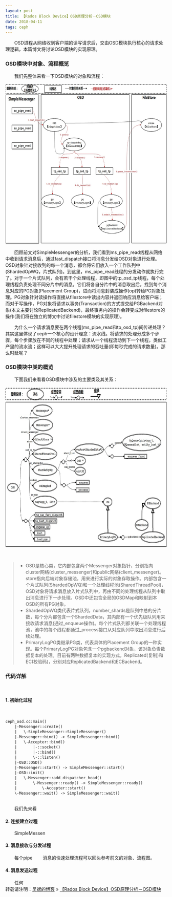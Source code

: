 ```yaml
---
layout: post
title: 【Rados Block Device】OSD原理分析－OSD模块
date: 2018-04-11 
tags: ceph
---
```


&emsp;&emsp;OSD进程从网络收到客户端的读写请求后，交由OSD模块执行核心的请求处理逻辑，本篇博文将讨论OSD模块的实现原理。

### OSD模块中对象、流程概览

&emsp;&emsp;我们先整体来看一下OSD模块的对象和流程：

<div align="center">
<img src="/images/posts/ceph/rbd_osd_osd.jpg" height="500" width="800">  
</div> 

&emsp;&emsp;回顾前文对SimpleMessenger的分析，我们看到ms_pipe_read线程从网络中收到请求消息后，通过fast_dispatch接口将消息分发给OSD对象进行处理。OSD对象针对接收到的每一个消息，都会将它们放入一个工作队列中(ShardedOpWQ，片式队列)。到这里，ms_pipe_read线程的分发动作就执行完了。对于一个片式队列，会有若干个处理线程，即图中的tp_osd_tp线程，每个处理线程负责处理不同分片中的消息。它们将各自分片中的消息取出后，找到每个消息对应的PG对象(Placement Group)，进而将消息封装成操作(op)转给PG对象处理。PG对象针对读操作将直接从filestore中读出内容并返回响应消息给客户端；而对于写操作，PG对象将请求以事务(Transaction)的方式提交给PGBackend对象(本文主要讨论ReplicatedBackend)，最终事务内的操作会转变成对filestore的操作(我们将在独立的博文中讨论filestore模块的实现原理)。

&emsp;&emsp;为什么一个请求消息要在两个线程(ms_pipe_read和tp_osd_tp)间传递处理？其实这里体现了ceph一个核心的设计理念：流水线。将请求的处理分成多个步骤，每个步骤放在不同的线程中处理；请求从一个线程流动到下一个线程，类似工产里的流水流；这样可以大大提升处理请求的吞吐量(即每秒完成的请求数量)。那么时延呢？

### OSD模块中类的概览

&emsp;&emsp;下面我们来看看OSD模块中涉及的主要类及其关系：

<div align="center">
<img src="/images/posts/ceph/rbd_osd_osd_class.jpg" height="500" width="800">  
</div> 

&emsp;&emsp;

>* OSD是核心类，它内部包含两个Messenger对象指针，分别指向cluster网络(cluster_messenger)和public网络(client_messenger)。store指向后端对象存储池，用来进行实际的对象存取操作。内部包含一个片式队列(ShardedOpWQ)和一个处理线程池(SharedThreadPool)，OSD对象将请求消息放入片式队列中，再由不同的处理线程从队列中取出消息进行下一步处理。OSD中还包含全局的OSDMap和映射到本OSD的所有PG对象。
>* ShardedOpWQ类代表片式队列，number_shards是队列中总的分片数，每个分片都包含一个ShardedData，其内部有一个优先级队列用来接收请求消息(通过_enqueue操作)。每个片式队列都关联一个处理线程池，池中的每个线程都通过_process接口从对应队列中取出消息进行后续处理。
>* PrimaryLogPG类继承PG类，代表具体的Placement Group的一种实现。每个PrimaryLogPG对象包含一个pgbackend对象，该对象负责数据复本的处理。目前有两种数据复本的实现方式，Replicated(复制)和EC(校验码)，分别对应ReplicatedBackend和ECBackend。

### 代码详解

&emsp;&emsp;

#### **1. 初始化过程**

&emsp;&emsp;

```
ceph_osd.cc:main()
    |-Messenger::create()
    |   \-SimpleMessenger::SimpleMessenger()
    |-Messenger::bind() -> SimpleMessenger::bind()
    |   \-Accepter::bind()
    |       |-::socket()
    |       |-::bind()
    |       \-::listen()
    |-OSD::OSD()
    |-Messenger::start() -> SimpleMessenger::start()
    |-OSD::init()
    |   \-Messenger::add_dispatcher_head()
    |       \-Messenger::ready() -> SimpleMessenger::ready()
    |           \-Accepter::start()
    \-Messenger::wait() -> SimpleMessenger::wait()
    
```

&emsp;&emsp;我们先来看

#### **2. 连接建立过程**

&emsp;&emsp;SimpleMessen

#### **3. 消息接收与分发过程**

&emsp;&emsp;每个pipe
&emsp;&emsp;消息的快速处理流程可以回头参考前文的对象、流程图。

#### **4. 消息发送过程**

&emsp;&emsp;任何
<br>
转载请注明：[吴斌的博客](https://rootw.github.io) » [【Rados Block Device】OSD原理分析－OSD模块](https://rootw.github.io/2018/04/RBD-OSD-2) 
